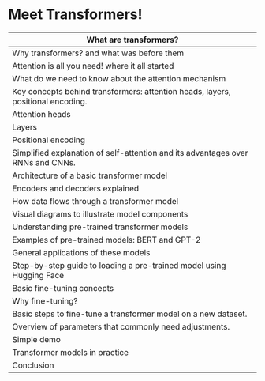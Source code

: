 # Meet Transformers!

| What are transformers?                                                          |
| ------------------------------------------------------------------------------- |
| Why transformers? and what was before them                                      |
| Attention is all you need! where it all started                                 |
| What do we need to know about the attention mechanism                           |
| Key concepts behind transformers: attention heads, layers, positional encoding. |
| Attention heads                                                                 |
| Layers                                                                          |
| Positional encoding                                                             |
| Simplified explanation of self-attention and its advantages over RNNs and CNNs. |
| Architecture of a basic transformer model                                       |
| Encoders and decoders explained                                                 |
| How data flows through a transformer model                                      |
| Visual diagrams to illustrate model components                                  |
| Understanding pre-trained transformer models                                    |
| Examples of pre-trained models: BERT and GPT-2                                  |
| General applications of these models                                            |
| Step-by-step guide to loading a pre-trained model using Hugging Face            |
| Basic fine-tuning concepts                                                      |
| Why fine-tuning?                                                                |
| Basic steps to fine-tune a transformer model on a new dataset.                  |
| Overview of parameters that commonly need adjustments.                          |
| Simple demo                                                                     |
| Transformer models in practice                                                  |
| Conclusion                                                                      |
